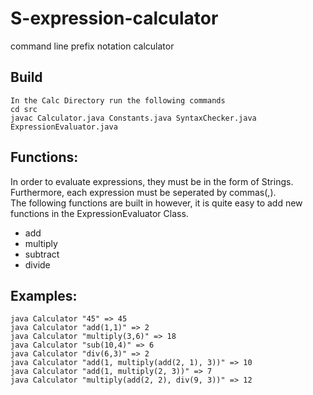 # S-expression-calculator
command line prefix notation calculator 

## Build
```
In the Calc Directory run the following commands 
cd src 
javac Calculator.java Constants.java SyntaxChecker.java ExpressionEvaluator.java
```
## Functions: 
In order to evaluate expressions, they must be in the form of Strings. Furthermore, each expression must be seperated by commas(,).  
The following functions are built in however, it is quite easy to add new functions in the ExpressionEvaluator Class. 
- add
- multiply
- subtract
- divide

## Examples: 
``` 
java Calculator "45" => 45 
java Calculator "add(1,1)" => 2
java Calculator "multiply(3,6)" => 18
java Calculator "sub(10,4)" => 6
java Calculator "div(6,3)" => 2
java Calculator "add(1, multiply(add(2, 1), 3))" => 10
java Calculator "add(1, multiply(2, 3))" => 7
java Calculator "multiply(add(2, 2), div(9, 3))" => 12
```
